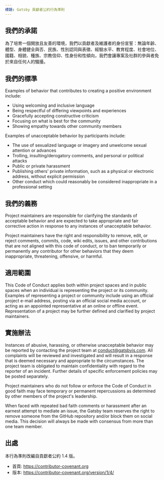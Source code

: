 ```yaml
---
標題: Gatsby 貢獻者公約行為準則
---
```


## 我們的承諾

為了培育一個開放且友善的環境，我們以貢獻者及維護者的身份宣誓：無論年齡、體型、身體健全與否、民族、性別認同與表徵、經驗水平、教育程度、社會地位、國籍、相貌、種族、宗教信仰、性身份和性傾向，我們會讓專案及社群的參與者免於來自任何人的騷擾。

## 我們的標準

Examples of behavior that contributes to creating a positive environment include:

- Using welcoming and inclusive language
- Being respectful of differing viewpoints and experiences
- Gracefully accepting constructive criticism
- Focusing on what is best for the community
- Showing empathy towards other community members

Examples of unacceptable behavior by participants include:

- The use of sexualized language or imagery and unwelcome sexual attention or advances
- Trolling, insulting/derogatory comments, and personal or political attacks
- Public or private harassment
- Publishing others' private information, such as a physical or electronic address, without explicit permission
- Other conduct which could reasonably be considered inappropriate in a professional setting

## 我們的義務

Project maintainers are responsible for clarifying the standards of acceptable behavior and are expected to take appropriate and fair corrective action in response to any instances of unacceptable behavior.

Project maintainers have the right and responsibility to remove, edit, or reject comments, commits, code, wiki edits, issues, and other contributions that are not aligned with this code of conduct, or to ban temporarily or permanently any contributor for other behaviors that they deem inappropriate, threatening, offensive, or harmful.

## 適用範圍

This Code of Conduct applies both within project spaces and in public spaces when an individual is representing the project or its community. Examples of representing a project or community include using an official project e-mail address, posting via an official social media account, or acting as an appointed representative at an online or offline event. Representation of a project may be further defined and clarified by project maintainers.

## 實施辦法

Instances of abusive, harassing, or otherwise unacceptable behavior may be reported by contacting the project team at [conduct@gatsbyjs.com](mailto:conduct@gatsbyjs.com). All complaints will be reviewed and investigated and will result in a response that is deemed necessary and appropriate to the circumstances. The project team is obligated to maintain confidentiality with regard to the reporter of an incident. Further details of specific enforcement policies may be posted separately.

Project maintainers who do not follow or enforce the Code of Conduct in good faith may face temporary or permanent repercussions as determined by other members of the project's leadership.

When faced with repeated bad faith comments or harassment after an earnest attempt to mediate an issue, the Gatsby team reserves the right to remove someone from the GitHub repository and/or block them on social media. This decision will always be made with consensus from more than one team member.

## 出處

本行為準則改編自貢獻者公約 1.4 版。

- 首頁: https://contributor-covenant.org
- 版本: https://contributor-covenant.org/version/1/4/
